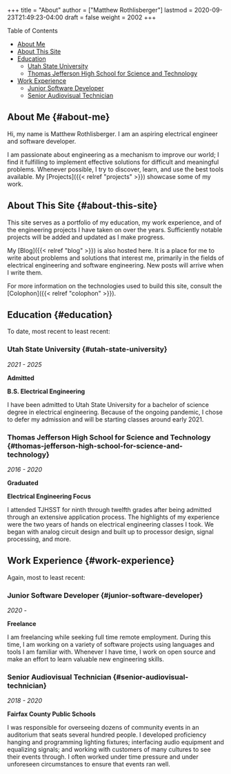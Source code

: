 +++
title = "About"
author = ["Matthew Rothlisberger"]
lastmod = 2020-09-23T21:49:23-04:00
draft = false
weight = 2002
+++

<div class="ox-hugo-toc toc">
<div></div>

<div class="heading">Table of Contents</div>

- [About Me](#about-me)
- [About This Site](#about-this-site)
- [Education](#education)
    - [Utah State University](#utah-state-university)
    - [Thomas Jefferson High School for Science and Technology](#thomas-jefferson-high-school-for-science-and-technology)
- [Work Experience](#work-experience)
    - [Junior Software Developer](#junior-software-developer)
    - [Senior Audiovisual Technician](#senior-audiovisual-technician)

</div>
<!--endtoc-->


## About Me {#about-me}

Hi, my name is Matthew Rothlisberger. I am an aspiring electrical
engineer and software developer.

I am passionate about engineering as a mechanism to improve our world;
I find it fulfilling to implement effective solutions for difficult
and meaningful problems. Whenever possible, I try to discover, learn,
and use the best tools available. My [Projects]({{< relref "projects" >}}) showcase some of my
work.


## About This Site {#about-this-site}

This site serves as a portfolio of my education, my work experience,
and of the engineering projects I have taken on over the
years. Sufficiently notable projects will be added and updated as I
make progress.

My [Blog]({{< relref "blog" >}}) is also hosted here. It is a place for me to write about
problems and solutions that interest me, primarily in the fields of
electrical engineering and software engineering. New posts will arrive
when I write them.

For more information on the technologies used to build this site,
consult the [Colophon]({{< relref "colophon" >}}).


## Education {#education}

To date, most recent to least recent:


### Utah State University {#utah-state-university}

_2021 - 2025_

**Admitted**

**B.S. Electrical Engineering**

I have been admitted to Utah State University for a bachelor of
science degree in electrical engineering. Because of the ongoing
pandemic, I chose to defer my admission and will be starting classes
around early 2021.


### Thomas Jefferson High School for Science and Technology {#thomas-jefferson-high-school-for-science-and-technology}

_2016 - 2020_

**Graduated**

**Electrical Engineering Focus**

I attended TJHSST for ninth through twelfth grades after being
admitted through an extensive application process. The highlights of
my experience were the two years of hands on electrical engineering
classes I took. We began with analog circuit design and built up to
processor design, signal processing, and more.


## Work Experience {#work-experience}

Again, most to least recent:


### Junior Software Developer {#junior-software-developer}

_2020 -_

**Freelance**

I am freelancing while seeking full time remote employment. During
this time, I am working on a variety of software projects using
languages and tools I am familiar with. Whenever I have time, I work
on open source and make an effort to learn valuable new engineering
skills.


### Senior Audiovisual Technician {#senior-audiovisual-technician}

_2018 - 2020_

**Fairfax County Public Schools**

I was responsible for overseeing dozens of community events in an
auditorium that seats several hundred people. I developed proficiency
hanging and programming lighting fixtures; interfacing audio equipment
and equalizing signals; and working with customers of many cultures to
see their events through. I often worked under time pressure and under
unforeseen circumstances to ensure that events ran well.
